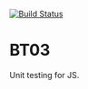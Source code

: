 [![Build Status](https://travis-ci.org/rheaditi/BT03.svg?branch=master)](https://travis-ci.org/rheaditi/BT03)

# BT03

Unit testing for JS.

